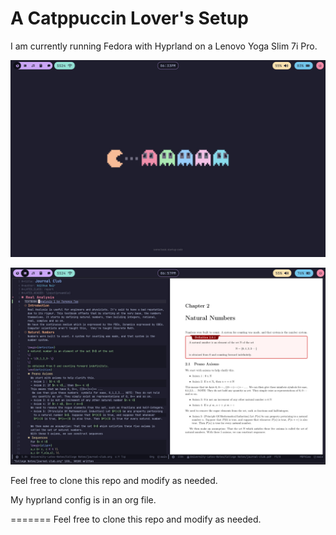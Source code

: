 # A Catppuccin Lover's Setup 
 
I am currently running Fedora with Hyprland on a Lenovo Yoga Slim 7i Pro. 

![Main Layout](/assets/main.png)

![My note-taking setup](/assets/emacs-org.png)

Feel free to clone this repo and modify as needed.

My hyprland config is in an org file.

=======
Feel free to clone this repo and modify as needed.
